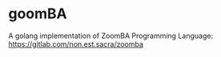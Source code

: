 # goomBA

A golang implementation of ZoomBA Programming Language: https://gitlab.com/non.est.sacra/zoomba